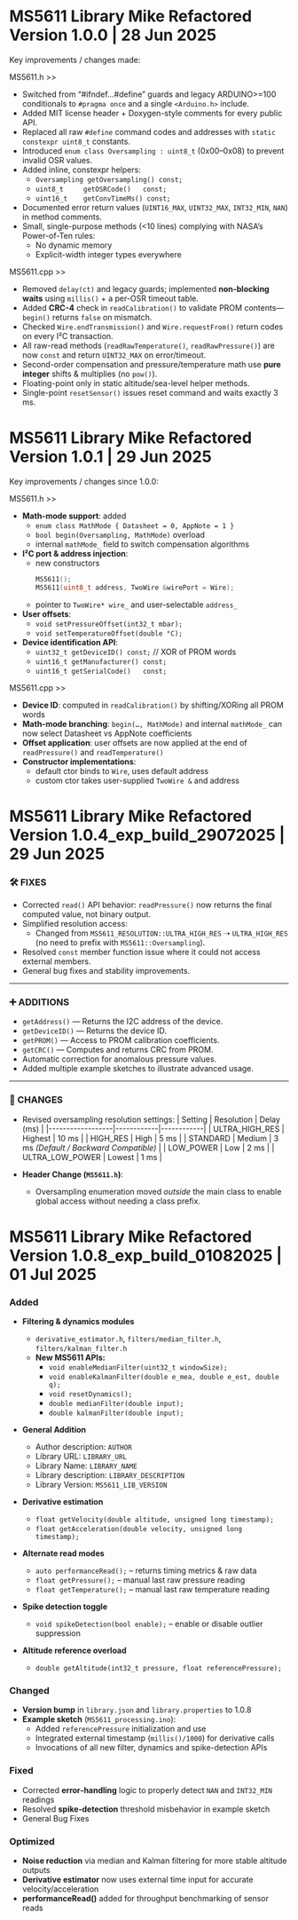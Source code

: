 MS5611 Library Mike Refactored Version 1.0.0 | 28 Jun 2025
======================================================================

Key improvements / changes made:

MS5611.h >>
  * Switched from “#ifndef…#define” guards and legacy ARDUINO>=100 conditionals to `#pragma once` and a single `<Arduino.h>` include.
  * Added MIT license header + Doxygen-style comments for every public API.
  * Replaced all raw `#define` command codes and addresses with `static constexpr uint8_t` constants.
  * Introduced `enum class Oversampling : uint8_t` (0x00–0x08) to prevent invalid OSR values.
  * Added inline, constexpr helpers:
      - `Oversampling getOversampling() const;`
      - `uint8_t     getOSRCode()   const;`  
      - `uint16_t    getConvTimeMs() const;`
  * Documented error return values (`UINT16_MAX`, `UINT32_MAX`, `INT32_MIN`, `NAN`) in method comments.
  * Small, single-purpose methods (<10 lines) complying with NASA’s Power-of-Ten rules:  
      - No dynamic memory  
      - Explicit-width integer types everywhere

MS5611.cpp >>
  * Removed `delay(ct)` and legacy guards; implemented **non-blocking waits** using `millis()` + a per-OSR timeout table.
  * Added **CRC-4** check in `readCalibration()` to validate PROM contents—`begin()` returns `false` on mismatch.
  * Checked `Wire.endTransmission()` and `Wire.requestFrom()` return codes on every I²C transaction.
  * All raw-read methods (`readRawTemperature()`, `readRawPressure()`) are now `const` and return `UINT32_MAX` on error/timeout.
  * Second-order compensation and pressure/temperature math use **pure integer** shifts & multiplies (no `pow()`).
  * Floating-point only in static altitude/sea-level helper methods.
  * Single-point `resetSensor()` issues reset command and waits exactly 3 ms.

MS5611 Library Mike Refactored Version 1.0.1 | 29 Jun 2025
======================================================================

Key improvements / changes since 1.0.0:

MS5611.h >>
  * **Math-mode support**: added
      - `enum class MathMode { Datasheet = 0, AppNote = 1 }`  
      - `bool begin(Oversampling, MathMode)` overload  
      - internal `mathMode_` field to switch compensation algorithms  
  * **I²C port & address injection**:  
      - new constructors  
        ```cpp
        MS5611();  
        MS5611(uint8_t address, TwoWire &wirePort = Wire);
        ```  
      - pointer to `TwoWire* wire_` and user-selectable `address_`  
  * **User offsets**:  
      - `void setPressureOffset(int32_t mbar);`  
      - `void setTemperatureOffset(double °C);`  
  * **Device identification API**:  
      - `uint32_t getDeviceID() const;`  // XOR of PROM words  
      - `uint16_t getManufacturer() const;`  
      - `uint16_t getSerialCode()   const;`  

MS5611.cpp >>
  * **Device ID**: computed in `readCalibration()` by shifting/XORing all PROM words  
  * **Math-mode branching**: `begin(…, MathMode)` and internal `mathMode_` can now select Datasheet vs AppNote coefficients  
  * **Offset application**: user offsets are now applied at the end of `readPressure()` and `readTemperature()`  
  * **Constructor implementations**:  
      - default ctor binds to `Wire`, uses default address  
      - custom ctor takes user-supplied `TwoWire &` and address
   
MS5611 Library Mike Refactored Version 1.0.4_exp_build_29072025 | 29 Jun 2025
======================================================================
### 🛠 FIXES
- Corrected `read()` API behavior: `readPressure()` now returns the final computed value, not binary output.
- Simplified resolution access:
  - Changed from `MS5611_RESOLUTION::ULTRA_HIGH_RES` ➝ `ULTRA_HIGH_RES` (no need to prefix with `MS5611::Oversampling`).
- Resolved `const` member function issue where it could not access external members.
- General bug fixes and stability improvements.

---

### ➕ ADDITIONS
- `getAddress()` — Returns the I2C address of the device.
- `getDeviceID()` — Returns the device ID.
- `getPROM()` — Access to PROM calibration coefficients.
- `getCRC()` — Computes and returns CRC from PROM.
- Automatic correction for anomalous pressure values.
- Added multiple example sketches to illustrate advanced usage.

---

### 🔁 CHANGES
- Revised oversampling resolution settings:
  | Setting           | Resolution | Delay (ms) |
  |------------------|------------|------------|
  | ULTRA_HIGH_RES   | Highest    | 10 ms      |
  | HIGH_RES         | High       | 5 ms       |
  | STANDARD         | Medium     | 3 ms _(Default / Backward Compatible)_ |
  | LOW_POWER        | Low        | 2 ms       |
  | ULTRA_LOW_POWER  | Lowest     | 1 ms       |

- **Header Change (`MS5611.h`)**:
  - Oversampling enumeration moved *outside* the main class to enable global access without needing a class prefix.

MS5611 Library Mike Refactored Version 1.0.8_exp_build_01082025 | 01 Jul 2025
======================================================================
### Added
- **Filtering & dynamics modules**  
  - `derivative_estimator.h`, `filters/median_filter.h`, `filters/kalman_filter.h`  
  - **New MS5611 APIs:**  
    - `void enableMedianFilter(uint32_t windowSize);`  
    - `void enableKalmanFilter(double e_mea, double e_est, double q);`  
    - `void resetDynamics();`  
    - `double medianFilter(double input);`  
    - `double kalmanFilter(double input);`  
- **General Addition**
  - Author description: `AUTHOR`
  - Library URL: `LIBRARY_URL`
  - Library Name: `LIBRARY_NAME`
  - Library description: `LIBRARY_DESCRIPTION`
  - Library Version: `MS5611_LIB_VERSION`

- **Derivative estimation**  
  - `float getVelocity(double altitude, unsigned long timestamp);`  
  - `float getAcceleration(double velocity, unsigned long timestamp);`

- **Alternate read modes**  
  - `auto performanceRead();`       – returns timing metrics & raw data  
  - `float getPressure();`          – manual last raw pressure reading  
  - `float getTemperature();`       – manual last raw temperature reading

- **Spike detection toggle**  
  - `void spikeDetection(bool enable);` – enable or disable outlier suppression

- **Altitude reference overload**  
  - `double getAltitude(int32_t pressure, float referencePressure);`

### Changed
- **Version bump** in `library.json` and `library.properties` to 1.0.8  
- **Example sketch** (`MS5611_processing.ino`):  
  - Added `referencePressure` initialization and use  
  - Integrated external timestamp (`millis()/1000`) for derivative calls  
  - Invocations of all new filter, dynamics and spike-detection APIs  

### Fixed
- Corrected **error‐handling** logic to properly detect `NAN` and `INT32_MIN` readings  
- Resolved **spike‐detection** threshold misbehavior in example sketch
- General Bug Fixes

### Optimized
- **Noise reduction** via median and Kalman filtering for more stable altitude outputs  
- **Derivative estimator** now uses external time input for accurate velocity/acceleration  
- **performanceRead()** added for throughput benchmarking of sensor reads  
